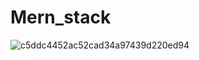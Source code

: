 # Mern_stack
![c5ddc4452ac52cad34a97439d220ed94](https://github.com/danush754/Mern_stack/assets/69307653/c1a8d198-c855-48d3-af50-c28717b5b23c)
